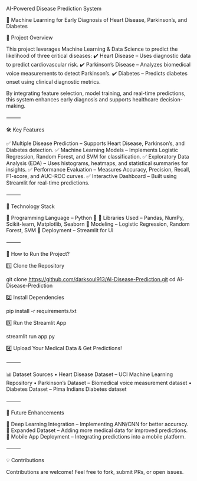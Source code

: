  AI-Powered Disease Prediction System

🚀 Machine Learning for Early Diagnosis of Heart Disease, Parkinson’s, and Diabetes

📌 Project Overview

This project leverages Machine Learning & Data Science to predict the likelihood of three critical diseases:
✔️ Heart Disease – Uses diagnostic data to predict cardiovascular risk.
✔️ Parkinson’s Disease – Analyzes biomedical voice measurements to detect Parkinson’s.
✔️ Diabetes – Predicts diabetes onset using clinical diagnostic metrics.

By integrating feature selection, model training, and real-time predictions, this system enhances early diagnosis and supports healthcare decision-making.

⸻

🛠 Key Features

✅ Multiple Disease Prediction – Supports Heart Disease, Parkinson’s, and Diabetes detection.
✅ Machine Learning Models – Implements Logistic Regression, Random Forest, and SVM for classification.
✅ Exploratory Data Analysis (EDA) – Uses histograms, heatmaps, and statistical summaries for insights.
✅ Performance Evaluation – Measures Accuracy, Precision, Recall, F1-score, and AUC-ROC curves.
✅ Interactive Dashboard – Built using Streamlit for real-time predictions.

⸻

🔧 Technology Stack

📌 Programming Language – Python 🐍
📌 Libraries Used – Pandas, NumPy, Scikit-learn, Matplotlib, Seaborn
📌 Modeling – Logistic Regression, Random Forest, SVM
📌 Deployment – Streamlit for UI

⸻

🚀 How to Run the Project?

1️⃣ Clone the Repository

git clone https://github.com/darksoul913/AI-Disease-Prediction.git
cd AI-Disease-Prediction

2️⃣ Install Dependencies

pip install -r requirements.txt

3️⃣ Run the Streamlit App

streamlit run app.py

4️⃣ Upload Your Medical Data & Get Predictions!

⸻

📊 Dataset Sources
	•	Heart Disease Dataset – UCI Machine Learning Repository
	•	Parkinson’s Dataset – Biomedical voice measurement dataset
	•	Diabetes Dataset – Pima Indians Diabetes dataset

⸻

🔮 Future Enhancements

🚀 Deep Learning Integration – Implementing ANN/CNN for better accuracy.
🚀 Expanded Dataset – Adding more medical data for improved predictions.
🚀 Mobile App Deployment – Integrating predictions into a mobile platform.

⸻

💡 Contributions

Contributions are welcome! Feel free to fork, submit PRs, or open issues.
